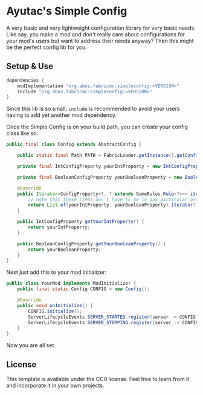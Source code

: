# Ayutac's Simple Config

A very basic and very lightweight configuration library for very basic needs. Like say, you make a mod and don't really care about configurations for your mod's users but want to address their needs anyway? Then this might be the perfect config lib for you.

## Setup & Use

```gradle
dependencies {
    modImplementation "org.abos.fabricmc:simpleconfig:<VERSION>"
    include "org.abos.fabricmc:simpleconfig:<VERSION>"
}
```
Since this lib is so small, `include` is recommended to avoid your users having to add yet another mod dependency.

Once the Simple Config is on your build path, you can create your config class like so:

```java
public final class Config extends AbstractConfig {

    public static final Path PATH = FabricLoader.getInstance().getConfigDir().resolve("yourmodid.json");

    private final IntConfigProperty yourIntProperty = new IntConfigProperty("your_int_property", /*defaultValue*/ 1, GameRules.Category.MISC);

    private final BooleanConfigProperty yourBooleanProperty = new BooleanConfigProperty("your_boolean_property", /*defaultValue*/ true, GameRules.Category.MISC);

    @Override
    public Iterator<ConfigProperty<?, ? extends GameRules.Rule<?>>> iterator() {
        // note that these items don't have to be in any particular order
        return List.of(yourIntProperty, yourBooleanProperty).iterator();
    }

    public IntConfigProperty getYourIntProperty() {
        return yourIntProperty;
    }

    public BooleanConfigProperty getYourBooleanProperty() {
        return yourBooleanProperty;
    }
}
```

Next just add this to your mod initializer:
```java
public class YourMod implements ModInitializer {
    public final static Config CONFIG = new Config();

    @Override
    public void onInitialize() {
        CONFIG.initialize();
        ServerLifecycleEvents.SERVER_STARTED.register(server -> CONFIG.loadFrom(Config.PATH, server));
        ServerLifecycleEvents.SERVER_STOPPING.register(server -> CONFIG.saveTo(Config.PATH, server.getOverworld()));
    }
}
```

Now you are all set.

## License

This template is available under the CC0 license. Feel free to learn from it and incorporate it in your own projects.

